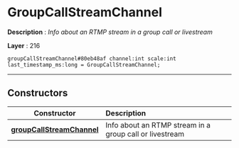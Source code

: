 # GroupCallStreamChannel

**Description** : *Info about an RTMP stream in a group call or livestream*

**Layer** : 216

```tl
groupCallStreamChannel#80eb48af channel:int scale:int last_timestamp_ms:long = GroupCallStreamChannel;
```

---

## Constructors

| Constructor | Description |
| :---: | :--- |
| [**groupCallStreamChannel**](constructor/groupCallStreamChannel) | Info about an RTMP stream in a group call or livestream |